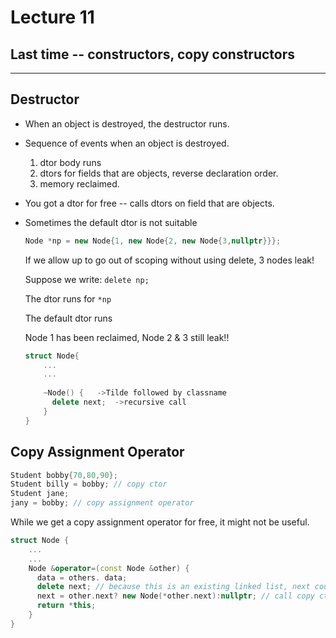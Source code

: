 # Lecture 11

## Last time -- constructors, copy constructors

-----------------

## Destructor

- When an object is destroyed, the destructor runs.

- Sequence of events when an object is destroyed.
   1. dtor body runs
   2. dtors for fields that are objects, reverse declaration order.
   3. memory reclaimed.
  
- You got a dtor for free -- calls dtors on field that are objects.

- Sometimes the default dtor is not suitable
  ```c++
  Node *np = new Node{1, new Node{2, new Node{3,nullptr}}};
  ```
  If we allow up to go out of scoping without using delete, 3 nodes leak!
  
  Suppose we write: `delete np;`
  
  The dtor runs for `*np`
  
  The default dtor runs
  
  Node 1 has been reclaimed, Node 2 & 3 still leak!!
  ```c++
  struct Node{
      ...
      ...
      
      ~Node() {   ->Tilde followed by classname
        delete next;  ->recursive call
      }
  }
  ```


## Copy Assignment Operator

```c++
Student bobby{70,80,90};
Student billy = bobby; // copy ctor
Student jane;
jany = bobby; // copy assignment operator
```

While we get a copy assignment operator for free, it might not be useful.

```c++
struct Node {
    ...
    ...
    Node &operator=(const Node &other) {
      data = others. data;
      delete next; // because this is an existing linked list, next could be pointing to a heap allocated node
      next = other.next? new Node(*other.next):nullptr; // call copy ctor recursively
      return *this;
    }
}
```
    
    
    
    
    
    
    
    
    
    
    
    
    
    
    
    
    
    
    
    
    
    
    
    
    
    
    
    
    
    
